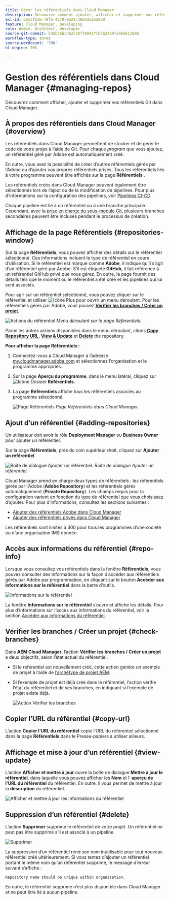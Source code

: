 ```yaml
---
title: Gérer les référentiels dans Cloud Manager
description: Découvrez comment ajouter, afficher et supprimer vos référentiels Git dans Cloud Manager.
exl-id: 6e1cf636-78f5-4270-9a21-38b4d5e5a0b0
feature: Cloud Manager, Developing
role: Admin, Architect, Developer
source-git-commit: b35b25bcd62c28f7894171b7b2269fa46d612686
workflow-type: tm+mt
source-wordcount: '708'
ht-degree: 20%

---
```



# Gestion des référentiels dans Cloud Manager {#managing-repos}

Découvrez comment afficher, ajouter et supprimer vos référentiels Git dans Cloud Manager.

## À propos des référentiels dans Cloud Manager {#overview}

Les référentiels dans Cloud Manager permettent de stocker et de gérer le code de votre projet à l’aide de Git. Pour chaque *program* que vous ajoutez, un référentiel géré par Adobe est automatiquement créé.

En outre, vous avez la possibilité de créer d’autres référentiels gérés par l’Adobe ou d’ajouter vos propres référentiels privés. Tous les référentiels liés à votre programme peuvent être affichés sur la page **Référentiels** .

Les référentiels créés dans Cloud Manager peuvent également être sélectionnés lors de l’ajout ou de la modification de pipelines. Pour plus d’informations sur la configuration des pipelines, voir [Pipelines CI-CD](/help/implementing/cloud-manager/configuring-pipelines/introduction-ci-cd-pipelines.md).

Chaque pipeline est lié à un référentiel ou à une branche principale. Cependant, avec la [prise en charge du sous-module Git](git-submodules.md), plusieurs branches secondaires peuvent être incluses pendant le processus de création.

## Affichage de la page Référentiels {#repositories-window}

Sur la page **Référentiels**, vous pouvez afficher des détails sur le référentiel sélectionné. Ces informations incluent le type de référentiel en cours d’utilisation. Si le référentiel est marqué comme **Adobe**, il indique qu’il s’agit d’un référentiel géré par Adobe. S’il est étiqueté **GitHub**, il fait référence à un référentiel GitHub privé que vous gérez. En outre, la page fournit des détails tels que le moment où le référentiel a été créé et les pipelines qui lui sont associés.

Pour agir sur un référentiel sélectionné, vous pouvez cliquer sur le référentiel et utiliser ![Icône Plus](https://spectrum.adobe.com/static/icons/workflow_18/Smock_More_18_N.svg) pour ouvrir un menu déroulant. Pour les référentiels gérés par Adobe, vous pouvez **[Vérifier les branches / Créer un projet](#check-branches)**.

![Actions du référentiel](assets/repository-actions.png)
*Menu déroulant sur la page Référentiels.*

Parmi les autres actions disponibles dans le menu déroulant, citons **[Copy Repository URL](#copy-url)**, **[View &amp; Update](#view-update)** et **[Delete](#delete)** the repository.

**Pour afficher la page Référentiels :**

1. Connectez-vous à Cloud Manager à l’adresse [my.cloudmanager.adobe.com](https://my.cloudmanager.adobe.com/) et sélectionnez l’organisation et le programme appropriés.

1. Sur la page **Aperçu du programme**, dans le menu latéral, cliquez sur ![Icône Dossier](https://spectrum.adobe.com/static/icons/workflow_18/Smock_Folder_18_N.svg) **Référentiels**.

1. La page **Référentiels** affiche tous les référentiels associés au programme sélectionné.

   ![Page Référentiels](assets/repositories.png)
   *Page Référentiels dans Cloud Manager.*

## Ajout d’un référentiel {#adding-repositories}

Un utilisateur doit avoir le rôle **Deployment Manager** ou **Business Owner** pour ajouter un référentiel.

Sur la page **Référentiels**, près du coin supérieur droit, cliquez sur **Ajouter un référentiel**

![Boîte de dialogue Ajouter un référentiel.](assets/repository-add.png)
*Boîte de dialogue Ajouter un référentiel.*

Cloud Manager prend en charge deux types de référentiels : les référentiels gérés par l’Adobe (**Adobe Repository**) et les référentiels gérés automatiquement (**Private Repository**). Les champs requis pour la configuration varient en fonction du type de référentiel que vous choisissez d’ajouter. Pour plus d’informations, consultez les sections suivantes :

* [Ajouter des référentiels Adobe dans Cloud Manager](adobe-repositories.md)
* [Ajouter des référentiels privés dans Cloud Manager](private-repositories.md)

Les référentiels sont limités à 300 pour tous les programmes d’une société ou d’une organisation IMS donnée.

## Accès aux informations du référentiel {#repo-info}

Lorsque vous consultez vos référentiels dans la fenêtre **Référentiels**, vous pouvez consulter des informations sur la façon d’accéder aux référentiels gérés par Adobe par programmation, en cliquant sur le bouton **Accéder aux informations sur le référentiel** dans la barre d’outils.

![Informations sur le référentiel](assets/repository-access-repo-info2.png)

La fenêtre **Informations sur le référentiel** s’ouvre et affiche les détails. Pour plus d’informations sur l’accès aux informations du référentiel, voir la section [Accéder aux informations du référentiel](/help/implementing/cloud-manager/managing-code/accessing-repos.md).

## Vérifier les branches / Créer un projet {#check-branches}

Dans **AEM Cloud Manager**, l’action **Vérifier les branches / Créer un projet** a deux objectifs, selon l’état actuel du référentiel.

* Si le référentiel est nouvellement créé, cette action génère un exemple de projet à l’aide de [l’archétype de projet AEM](https://experienceleague.adobe.com/fr/docs/experience-manager-core-components/using/developing/archetype/overview).
* Si l’exemple de projet est déjà créé dans le référentiel, l’action vérifie l’état du référentiel et de ses branches, en indiquant si l’exemple de projet existe déjà.

  ![Action Vérifier les branches](assets/check-branches.png)

## Copier l’URL du référentiel {#copy-url}

L’action **Copier l’URL du référentiel** copie l’URL du référentiel sélectionné dans la page **Référentiels** dans le Presse-papiers à utiliser ailleurs.

## Affichage et mise à jour d’un référentiel {#view-update}

L’action **Afficher et mettre à jour** ouvre la boîte de dialogue **Mettre à jour le référentiel**, dans laquelle vous pouvez afficher les **Nom** et l’ **aperçu de l’URL du référentiel** du référentiel. En outre, il vous permet de mettre à jour la **description** du référentiel.

![Afficher et mettre à jour les informations du référentiel](assets/repository-view-update.png)

## Suppression d’un référentiel {#delete}

L’action **Supprimer** supprime le référentiel de votre projet. Un référentiel ne peut pas être supprimé s’il est associé à un pipeline.

![Supprimer](assets/repository-delete.png)

La suppression d’un référentiel rend son nom inutilisable pour tout nouveau référentiel créé ultérieurement. Si vous tentez d’ajouter un référentiel portant le même nom qu’un référentiel supprimé, le message d’erreur suivant s’affiche :

`Repository name should be unique within organization.`

En outre, le référentiel supprimé n’est plus disponible dans Cloud Manager et ne peut être lié à aucun pipeline.

